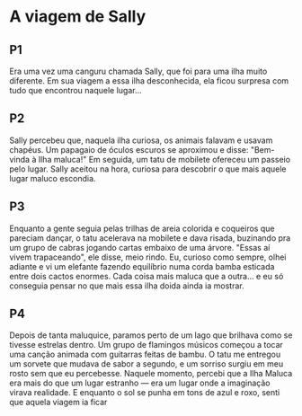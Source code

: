# A viagem de Sally

## P1
Era uma vez uma canguru chamada Sally, que foi para uma ilha muito diferente.
Em sua viagem a essa ilha desconhecida, ela ficou surpresa com tudo que encontrou naquele lugar...
## P2
Sally percebeu que, naquela ilha curiosa, os animais falavam e usavam chapéus. Um papagaio de óculos escuros se aproximou e disse: "Bem-vinda à Ilha maluca!" Em seguida, um tatu de mobilete ofereceu um passeio pelo lugar. Sally aceitou na hora, curiosa para descobrir o que mais aquele lugar maluco escondia.
## P3
Enquanto a gente seguia pelas trilhas de areia colorida e coqueiros que pareciam dançar, o tatu acelerava na mobilete e dava risada, buzinando pra um grupo de cabras jogando cartas embaixo de uma árvore. "Essas aí vivem trapaceando", ele disse, meio rindo. Eu, curioso como sempre, olhei adiante e vi um elefante fazendo equilíbrio numa corda bamba esticada entre dois cactos enormes. Cada coisa mais maluca que a outra… e eu só conseguia pensar no que mais essa ilha doida ainda ia mostrar.
## P4
Depois de tanta maluquice, paramos perto de um lago que brilhava como se tivesse estrelas dentro. Um grupo de flamingos músicos começou a tocar uma canção animada com guitarras feitas de bambu. O tatu me entregou um sorvete que mudava de sabor a segundo, e um sorriso surgiu em meu rosto sem que eu percebesse. Naquele momento, percebi que a Ilha Maluca era mais do que um lugar estranho — era um lugar onde a imaginação virava realidade. E enquanto o sol se punha em tons de azul e roxo, senti que aquela viagem ia ficar


